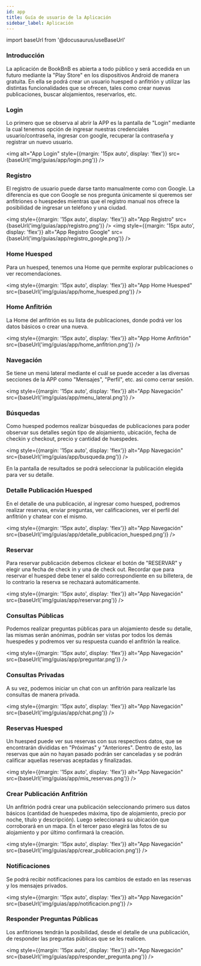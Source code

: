 ```yaml
---
id: app
title: Guía de usuario de la Aplicación
sidebar_label: Aplicación
---
```


import baseUrl from '@docusaurus/useBaseUrl'

### Introducción

La aplicación de BookBnB es abierta a todo público y será accedida en un futuro mediante la "Play Store" en los dispositivos Android de manera gratuita. En ella se podrá crear un usuario huesped o anfitrión y utilizar las distintas funcionalidades que se ofrecen, tales como crear nuevas publicaciones, buscar alojamientos, reservarlos, etc.

### Login
Lo primero que se observa al abrir la APP es la pantalla de "Login" mediante la cual tenemos opción de ingresar nuestras credenciales usuario/contraseña, ingresar con google, recuperar la contraseña y registrar un nuevo usuario.

<img alt="App Login" style={{margin: '15px auto', display: 'flex'}} src={baseUrl('img/guias/app/login.png')} />

### Registro

El registro de usuario puede darse tanto manualmente como con Google. La diferencia es que con Google se nos pregunta únicamente si queremos ser anfitriones o huespedes mientras que el registro manual nos ofrece la posibilidad de ingresar un teléfono y una ciudad.

<img style={{margin: '15px auto', display: 'flex'}} alt="App Registro" src={baseUrl('img/guias/app/registro.png')} />
<img style={{margin: '15px auto', display: 'flex'}} alt="App Registro Google" src={baseUrl('img/guias/app/registro_google.png')} />

### Home Huesped

Para un huesped, tenemos una Home que permite explorar publicaciones o ver recomendaciones.

<img style={{margin: '15px auto', display: 'flex'}} alt="App Home Huesped" src={baseUrl('img/guias/app/home_huesped.png')} />

### Home Anfitrión

La Home del anfitrión es su lista de publicaciones, donde podrá ver los datos básicos o crear una nueva.

<img style={{margin: '15px auto', display: 'flex'}} alt="App Home Anfitrión" src={baseUrl('img/guias/app/home_anfitrion.png')} />

### Navegación

Se tiene un menú lateral mediante el cuál se puede acceder a las diversas secciones de la APP como "Mensajes", "Perfil", etc. asi como cerrar sesión.

<img style={{margin: '15px auto', display: 'flex'}} alt="App Navegación" src={baseUrl('img/guias/app/menu_lateral.png')} />

### Búsquedas

Como huesped podemos realizar búsquedas de publicaciones para poder observar sus detalles según tipo de alojamiento, ubicación, fecha de checkin y checkout, precio y cantidad de huespedes.

<img style={{margin: '15px auto', display: 'flex'}} alt="App Navegación" src={baseUrl('img/guias/app/busqueda.png')} />

En la pantalla de resultados se podrá seleccionar la publicación elegida para ver su detalle.

### Detalle Publicación Huesped

En el detalle de una publicación, al ingresar como huesped, podremos realizar reservas, enviar preguntas, ver calificaciones, ver el perfil del anfitrión y chatear con el mismo.

<img style={{margin: '15px auto', display: 'flex'}} alt="App Navegación" src={baseUrl('img/guias/app/detalle_publicacion_huesped.png')} />

### Reservar

Para reservar publicación debemos clickear el botón de "RESERVAR" y elegir una fecha de check in y una de check out. Recordar que para reservar el huesped debe tener el saldo correspondiente en su billetera, de lo contrario la reserva se rechazará automáticamente.

<img style={{margin: '15px auto', display: 'flex'}} alt="App Navegación" src={baseUrl('img/guias/app/reservar.png')} />

### Consultas Públicas

Podemos realizar preguntas públicas para un alojamiento desde su detalle, las mismas serán anónimas, podrán ser vistas por todos los demás huespedes y podremos ver su respuesta cuando el anfitrión la realice.

<img style={{margin: '15px auto', display: 'flex'}} alt="App Navegación" src={baseUrl('img/guias/app/preguntar.png')} />

### Consultas Privadas

A su vez, podemos iniciar un chat con un anfitrión para realizarle las consultas de manera privada.

<img style={{margin: '15px auto', display: 'flex'}} alt="App Navegación" src={baseUrl('img/guias/app/chat.png')} />

### Reservas Huesped

Un huesped puede ver sus reservas con sus respectivos datos, que se encontrarán divididas en "Próximas" y "Anteriores". Dentro de esto, las reservas que aún no hayan pasado podrán ser canceladas y se podrán calificar aquellas reservas aceptadas y finalizadas.

<img style={{margin: '15px auto', display: 'flex'}} alt="App Navegación" src={baseUrl('img/guias/app/mis_reservas.png')} />

### Crear Publicación Anfitrión

Un anfitrión podrá crear una publicación seleccionando primero sus datos básicos (cantidad de huespedes máxima, tipo de alojamiento, precio por noche, título y descripción). Luego seleccionará su ubicación que corroborará en un mapa. En el tercer paso elegirá las fotos de su alojamiento y por último confirmará la creación.

<img style={{margin: '15px auto', display: 'flex'}} alt="App Navegación" src={baseUrl('img/guias/app/crear_publicacion.png')} />

### Notificaciones

Se podrá recibir notificaciones para los cambios de estado en las reservas y los mensajes privados.

<img style={{margin: '15px auto', display: 'flex'}} alt="App Navegación" src={baseUrl('img/guias/app/notificacion.png')} />


### Responder Preguntas Públicas

Los anfitriones tendrán la posibilidad, desde el detalle de una publicación, de responder las preguntas públicas que se les realicen.

<img style={{margin: '15px auto', display: 'flex'}} alt="App Navegación" src={baseUrl('img/guias/app/responder_pregunta.png')} />
